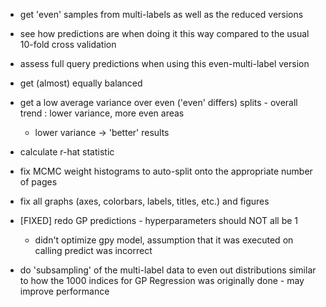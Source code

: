 * get 'even' samples from multi-labels as well as the reduced versions
* see how predictions are when doing it this way compared to the usual 10-fold cross validation
* assess full query predictions when using this even-multi-label version
* get (almost) equally balanced 
* get a low average variance over even ('even' differs) splits - overall trend : lower variance, more even areas
    + lower variance -> 'better' results
* calculate r-hat statistic
* fix MCMC weight histograms to auto-split onto the appropriate number of pages
* fix all graphs (axes, colorbars, labels, titles, etc.) and figures

* [FIXED] redo GP predictions - hyperparameters should NOT all be 1
    + didn't optimize gpy model, assumption that it was executed on calling predict was incorrect
* do 'subsampling' of the multi-label data to even out distributions similar to how the 1000 indices for GP Regression was originally done - may improve performance


